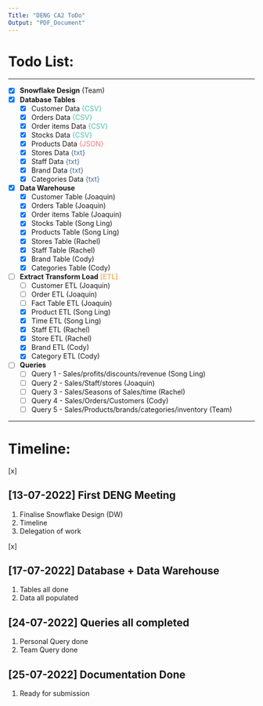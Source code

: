 ```yaml
---
Title: "DENG CA2 ToDo"
Output: "PDF_Document"
---
```


# Todo List:
---
- [x] **Snowflake Design** (Team)
- [x] **Database Tables**
    - [x] Customer Data <span style="color: #49BEAA">{CSV}</span> 
    - [x] Orders Data <span style="color: #49BEAA">{CSV}</span> 
    - [x] Order items Data <span style="color: #49BEAA">{CSV}</span> 
    - [x] Stocks Data <span style="color: #49BEAA">{CSV}</span> 
    - [x] Products Data <span style="color: #EF767A">{JSON}</span> 
    - [x] Stores Data <span style="color: #456990">{txt}</span> 
    - [x] Staff Data <span style="color: #456990">{txt}</span> 
    - [x] Brand Data <span style="color: #456990">{txt}</span> 
    - [x] Categories Data <span style="color: #456990">{txt}</span> 

- [X] **Data Warehouse**
    - [x] Customer Table (Joaquin)
    - [x] Orders Table (Joaquin)
    - [x] Order items Table (Joaquin)
    - [x] Stocks Table (Song Ling)
    - [x] Products Table (Song Ling)
    - [x] Stores Table (Rachel)
    - [x] Staff Table (Rachel)
    - [x] Brand Table (Cody)
    - [x] Categories Table (Cody)

- [ ] **Extract Transform Load** <span style="color: #EEB868">**[ETL]**</span>
    - [ ] Customer ETL (Joaquin)
    - [ ] Order ETL (Joaquin)
    - [ ] Fact Table ETL (Joaquin)
    - [x] Product ETL (Song Ling)
    - [x] Time ETL (Song Ling)
    - [x] Staff ETL (Rachel)
    - [x] Store ETL (Rachel)
    - [x] Brand ETL (Cody)
    - [x] Category ETL (Cody)

- [ ] **Queries**
    - [ ] Query 1 - Sales/profits/discounts/revenue (Song Ling)
    - [ ] Query 2 - Sales/Staff/stores (Joaquin)
    - [ ] Query 3 - Sales/Seasons of Sales/time (Rachel)
    - [ ] Query 4 - Sales/Orders/Customers (Cody)
    - [ ] Query 5 - Sales/Products/brands/categories/inventory (Team)
---

# Timeline:
[x]
## [13-07-2022] First DENG Meeting 

1. Finalise Snowflake Design (DW)
2. Timeline
3. Delegation of work

[x]
##  [17-07-2022] Database + Data Warehouse

1. Tables all done
2. Data all populated

## [24-07-2022] Queries all completed

1. Personal Query done
2. Team Query done

## [25-07-2022] Documentation Done

1. Ready for submission
<!-- Insert Additional Work Below -->